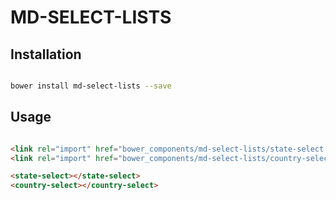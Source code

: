 # MD-SELECT-LISTS



## Installation

``` bash

bower install md-select-lists --save

```

## Usage

```html

<link rel="import" href="bower_components/md-select-lists/state-select.html">
<link rel="import" href="bower_components/md-select-lists/country-select.html">

<state-select></state-select>
<country-select></country-select>

```



